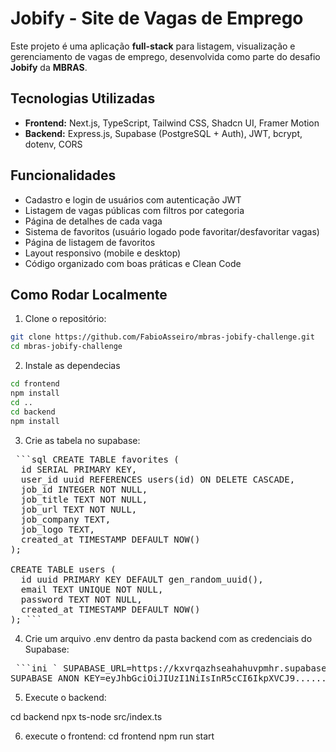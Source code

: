 # Jobify - Site de Vagas de Emprego

Este projeto é uma aplicação **full-stack** para listagem, visualização e gerenciamento de vagas de emprego, desenvolvida como parte do desafio **Jobify** da **MBRAS**.

## Tecnologias Utilizadas

- **Frontend:** Next.js, TypeScript, Tailwind CSS, Shadcn UI, Framer Motion  
- **Backend:** Express.js, Supabase (PostgreSQL + Auth), JWT, bcrypt, dotenv, CORS

## Funcionalidades

- Cadastro e login de usuários com autenticação JWT  
- Listagem de vagas públicas com filtros por categoria  
- Página de detalhes de cada vaga  
- Sistema de favoritos (usuário logado pode favoritar/desfavoritar vagas)  
- Página de listagem de favoritos  
- Layout responsivo (mobile e desktop)  
- Código organizado com boas práticas e Clean Code  

## Como Rodar Localmente

1. Clone o repositório:

```bash
git clone https://github.com/FabioAsseiro/mbras-jobify-challenge.git
cd mbras-jobify-challenge
```
2. Instale as dependecias
```bash
cd frontend
npm install
cd ..
cd backend
npm install
```

3. Crie as tabela no supabase:

<pre lang="markdown"> ```sql CREATE TABLE favorites (
  id SERIAL PRIMARY KEY,
  user_id uuid REFERENCES users(id) ON DELETE CASCADE,
  job_id INTEGER NOT NULL,
  job_title TEXT NOT NULL,
  job_url TEXT NOT NULL,
  job_company TEXT,
  job_logo TEXT,
  created_at TIMESTAMP DEFAULT NOW()
);

CREATE TABLE users (
  id uuid PRIMARY KEY DEFAULT gen_random_uuid(),
  email TEXT UNIQUE NOT NULL,
  password TEXT NOT NULL,
  created_at TIMESTAMP DEFAULT NOW()
); ``` </pre>

4. Crie um arquivo .env dentro da pasta backend com as credenciais do Supabase:

<pre> ```ini ` SUPABASE_URL=https://kxvrqazhseahahuvpmhr.supabase.co
SUPABASE_ANON_KEY=eyJhbGciOiJIUzI1NiIsInR5cCI6IkpXVCJ9.........(chave private)  ``` </pre>

5. Execute o backend:

cd backend
npx ts-node src/index.ts

6. execute o frontend:
cd frontend
npm run start

